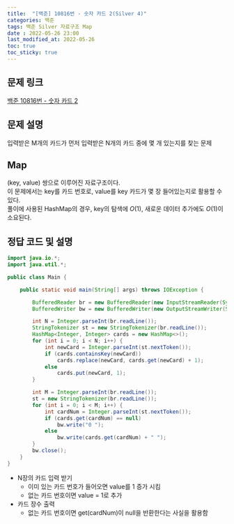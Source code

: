 ```yaml
---
title:  "[백준] 10816번 - 숫자 카드 2(Silver 4)"
categories: 백준
tags: 백준 Silver 자료구조 Map
date : 2022-05-26 23:00
last_modified_at: 2022-05-26
toc: true
toc_sticky: true
---
```


## 문제 링크

[백준 10816번 - 숫자 카드 2](https://www.acmicpc.net/problem/10816)

## 문제 설명

입력받은 M개의 카드가 먼저 입력받은 N개의 카드 중에 몇 개 있는지를 찾는 문제

## Map

(key, value) 쌍으로 이루어진 자료구조이다.  
이 문제에서는 key를 카드 번호로, value를 key 카드가 몇 장 들어있는지로 활용할 수 있다.  
풀이에 사용된 HashMap의 경우, key의 탐색에 $O(1)$, 새로운 데이터 추가에도 $O(1)$이 소요된다.


## 정답 코드 및 설명

```java
import java.io.*;
import java.util.*;

public class Main {

    public static void main(String[] args) throws IOException {

        BufferedReader br = new BufferedReader(new InputStreamReader(System.in));
        BufferedWriter bw = new BufferedWriter(new OutputStreamWriter(System.out));

        int N = Integer.parseInt(br.readLine());
        StringTokenizer st = new StringTokenizer(br.readLine());
        HashMap<Integer, Integer> cards = new HashMap<>();
        for (int i = 0; i < N; i++) {
            int newCard = Integer.parseInt(st.nextToken());
            if (cards.containsKey(newCard))
                cards.replace(newCard, cards.get(newCard) + 1);
            else
                cards.put(newCard, 1);
        }

        int M = Integer.parseInt(br.readLine());
        st = new StringTokenizer(br.readLine());
        for (int i = 0; i < M; i++) {
            int cardNum = Integer.parseInt(st.nextToken());
            if (cards.get(cardNum) == null)
                bw.write("0 ");
            else
                bw.write(cards.get(cardNum) + " ");
        }
        bw.close();
    }
}
```

- N장의 카드 입력 받기
  - 이미 있는 카드 번호가 들어오면 value를 1 증가 시킴
  - 없는 카드 번호이면 value = 1로 추가
- 카드 장수 출력
  - 없는 카드 번호이면 get(cardNum)이 null을 반환한다는 사실을 활용함